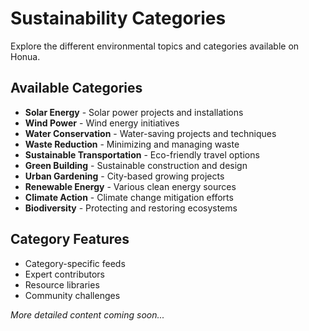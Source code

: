 # Sustainability Categories

Explore the different environmental topics and categories available on Honua.

## Available Categories

- **Solar Energy** - Solar power projects and installations
- **Wind Power** - Wind energy initiatives
- **Water Conservation** - Water-saving projects and techniques
- **Waste Reduction** - Minimizing and managing waste
- **Sustainable Transportation** - Eco-friendly travel options
- **Green Building** - Sustainable construction and design
- **Urban Gardening** - City-based growing projects
- **Renewable Energy** - Various clean energy sources
- **Climate Action** - Climate change mitigation efforts
- **Biodiversity** - Protecting and restoring ecosystems

## Category Features

- Category-specific feeds
- Expert contributors
- Resource libraries
- Community challenges

*More detailed content coming soon...*
